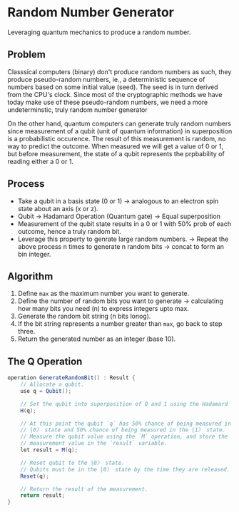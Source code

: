 # Random Number Generator
Leveraging quantum mechanics to produce a random number.

## Problem
Classsical computers (binary) don't produce random numbers as such, they produce pseudo-random numbers, ie., a deterministic sequence of numbers based on some initial value (seed). The seed is in turn derived from the CPU's clock. Since most of the cryptographic methods we have today make use of these pseudo-random numbers, we need a more undeterminstic, truly random number generator

On the other hand, quantum computers can generate truly random numbers since measurement of a qubit (unit of quantum information) in superposition is a probabilistic occurence. The result of this measurement is random, no way to predict the outcome. When measured we will get a value of 0 or 1, but before measurement, the state of a qubit represents the prpbability of reading either a 0 or 1.

## Process
- Take a qubit in a basis state (0 or 1) -> analogous to an electron spin state about an axis (x or z).
- Qubit -> Hadamard Operation (Quantum gate) -> Equal superposition
- Measurement of the qubit state results in a 0 or 1 with 50% prob of each outcome, hence a truly random bit.
- Leverage this property to genrate large random numbers. -> Repeat the above process n times to generate n random bits -> concat to form an bin integer.

## Algorithm
1. Define `max` as the maximum number you want to generate.
2. Define the number of random bits you want to generate -> calculating how many bits you need (n) to express integers upto max.
3. Generate the random bit string (n bits lonog).
4. If the bit string represents a number greater than `max`, go back to step three.
5. Return the generated number as an integer (base 10).

## The Q Operation
```C#
operation GenerateRandomBit() : Result {
    // Allocate a qubit.
    use q = Qubit();

    // Set the qubit into superposition of 0 and 1 using the Hadamard 
    H(q);

    // At this point the qubit `q` has 50% chance of being measured in the
    // |0〉 state and 50% chance of being measured in the |1〉 state.
    // Measure the qubit value using the `M` operation, and store the
    // measurement value in the `result` variable.
    let result = M(q);

    // Reset qubit to the |0〉 state.
    // Qubits must be in the |0〉 state by the time they are released.
    Reset(q);

    // Return the result of the measurement.
    return result;
}
```
